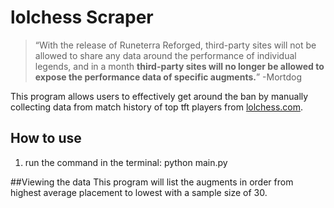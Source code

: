 # lolchess Scraper


>“With the release of Runeterra Reforged, third-party sites will not be allowed to share any data around the performance of individual legends, and in a month **third-party sites will no longer be allowed to expose the performance data of specific augments.**”  -Mortdog

This program allows users to effectively get around the ban by manually collecting data from match history of top tft players from [lolchess.com](https://lolchess.gg).

## How to use
1. run the command in the terminal: python main.py

##Viewing the data
This program will list the augments in order from highest average placement to lowest with a sample size of 30. 
